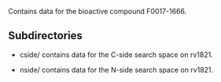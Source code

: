Contains data for the bioactive compound F0017-1666.

## Subdirectories

- cside/ contains data for the C-side search space on rv1821.

- nside/ contains data for the N-side search space on rv1821.

